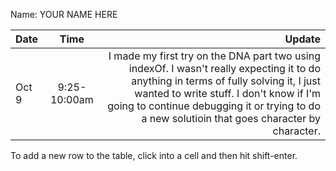 Name: YOUR NAME HERE

| Date  |     Time     |                                                                                                                                                                                                                                                                              Update |
|:------|:------------:|------------------------------------------------------------------------------------------------------------------------------------------------------------------------------------------------------------------------------------------------------------------------------------:|
| Oct 9 | 9:25-10:00am | I made my first try on the DNA part two using indexOf. I wasn't really expecting it to do anything in terms of fully solving it, I just wanted to write stuff. I don't know if I'm going to continue debugging it or trying to do a new solutioin that goes character by character. |


To add a new row to the table, click into a cell and then hit shift-enter.